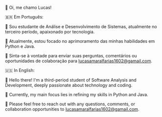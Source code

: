 👋 Oi, me chamo Lucas!

🇧🇷 Em Português:

📖 Sou estudante de Análise e Desenvolvimento de Sistemas, atualmente no terceiro período, apaixonado por tecnologia.

💼 Atualmente, estou focado no aprimoramento das minhas habilidades em Python e Java.

📧 Sinta-se à vontade para enviar suas perguntas, comentários ou oportunidades de colaboração para lucasamaralfarias1602@gamail.com.

🇺🇸 In English:

📖 Hello there! I'm a third-period student of Software Analysis and Development, deeply passionate about technology and coding.

💼 Currently, my main focus lies in refining my skills in Python and Java.

📧 Please feel free to reach out with any questions, comments, or collaboration opportunities to lucasamaralfarias1602@gamail.com.

<!---
AmaralFLucas/AmaralFLucas is a ✨ special ✨ repository because its `README.md` (this file) appears on your GitHub profile.
You can click the Preview link to take a look at your changes.
--->
